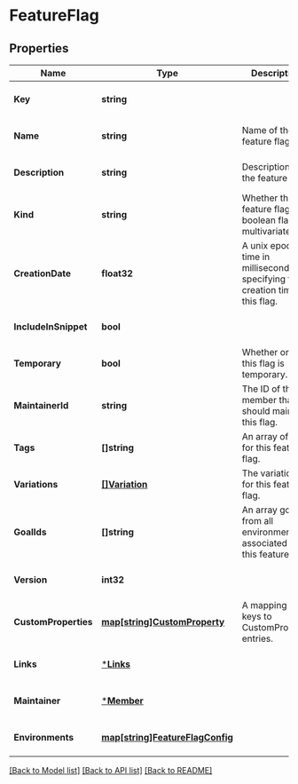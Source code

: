 # FeatureFlag

## Properties
Name | Type | Description | Notes
------------ | ------------- | ------------- | -------------
**Key** | **string** |  | [optional] [default to null]
**Name** | **string** | Name of the feature flag. | [optional] [default to null]
**Description** | **string** | Description of the feature flag. | [optional] [default to null]
**Kind** | **string** | Whether the feature flag is a boolean flag or multivariate. | [optional] [default to null]
**CreationDate** | **float32** | A unix epoch time in milliseconds specifying the creation time of this flag. | [optional] [default to null]
**IncludeInSnippet** | **bool** |  | [optional] [default to null]
**Temporary** | **bool** | Whether or not this flag is temporary. | [optional] [default to null]
**MaintainerId** | **string** | The ID of the member that should maintain this flag. | [optional] [default to null]
**Tags** | **[]string** | An array of tags for this feature flag. | [optional] [default to null]
**Variations** | [**[]Variation**](Variation.md) | The variations for this feature flag. | [optional] [default to null]
**GoalIds** | **[]string** | An array goals from all environments associated with this feature flag | [optional] [default to null]
**Version** | **int32** |  | [optional] [default to null]
**CustomProperties** | [**map[string]CustomProperty**](CustomProperty.md) | A mapping of keys to CustomProperty entries. | [optional] [default to null]
**Links** | [***Links**](Links.md) |  | [optional] [default to null]
**Maintainer** | [***Member**](Member.md) |  | [optional] [default to null]
**Environments** | [**map[string]FeatureFlagConfig**](FeatureFlagConfig.md) |  | [optional] [default to null]

[[Back to Model list]](../README.md#documentation-for-models) [[Back to API list]](../README.md#documentation-for-api-endpoints) [[Back to README]](../README.md)


